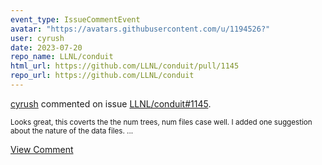 ```yaml
---
event_type: IssueCommentEvent
avatar: "https://avatars.githubusercontent.com/u/1194526?"
user: cyrush
date: 2023-07-20
repo_name: LLNL/conduit
html_url: https://github.com/LLNL/conduit/pull/1145
repo_url: https://github.com/LLNL/conduit
---
```


<a href='https://github.com/cyrush' target='_blank'>cyrush</a> commented on issue <a href='https://github.com/LLNL/conduit/pull/1145' target='_blank'>LLNL/conduit#1145</a>.

<small>Looks great, this coverts the the num trees, num files  case well. I added one suggestion about the nature of the data files. ...</small>

<a href='https://github.com/LLNL/conduit/pull/1145' target='_blank'>View Comment</a>